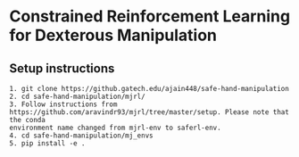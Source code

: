 # Constrained Reinforcement Learning for Dexterous Manipulation

## Setup instructions
```
1. git clone https://github.gatech.edu/ajain448/safe-hand-manipulation
2. cd safe-hand-manipulation/mjrl/
3. Follow instructions from https://github.com/aravindr93/mjrl/tree/master/setup. Please note that the conda 
environment name changed from mjrl-env to saferl-env.
4. cd safe-hand-manipulation/mj_envs
5. pip install -e .
```
